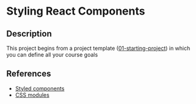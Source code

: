 # Styling React Components

## Description

This project begins from a project template ([01-starting-project](./01-starting-project)) in which you can define all your course goals

## References

- [Styled components](https://styled-components.com/)
- [CSS modules](https://create-react-app.dev/docs/adding-a-css-modules-stylesheet/)
